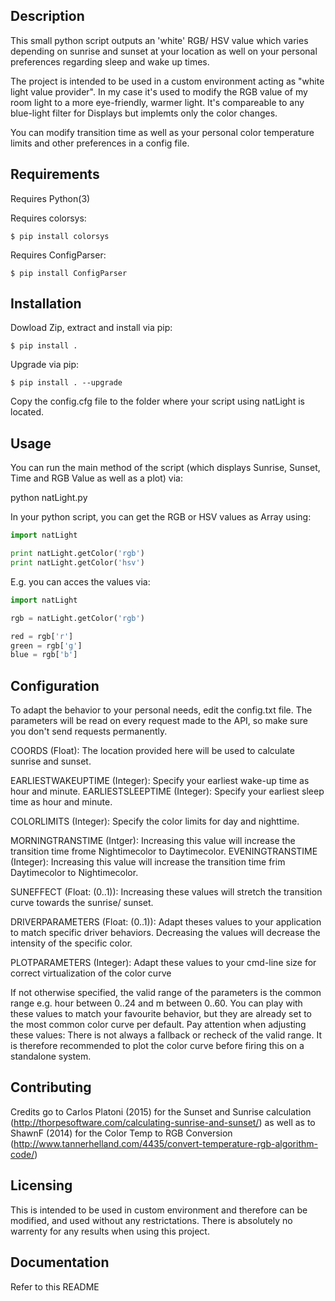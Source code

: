 ## Description

This small python script outputs an 'white' RGB/ HSV value which varies depending on sunrise and sunset at your location as well on
your personal preferences regarding sleep and wake up times.

The project is intended to be used in a custom environment acting as "white light value provider".
In my case it's used to modify the RGB value of my room light to a more eye-friendly, warmer light.
It's compareable to any blue-light filter for Displays but implemts only the color changes.

You can modify transition time as well as your personal color temperature limits and other preferences in a config file.


## Requirements

Requires Python(3)

Requires colorsys:

```
$ pip install colorsys
```

Requires ConfigParser:

```
$ pip install ConfigParser
```

## Installation

Dowload Zip, extract and install via pip:

```
$ pip install .
```

Upgrade via pip:

```
$ pip install . --upgrade
```

Copy the config.cfg file to the folder where your script using natLight is located.


## Usage

You can run the main method of the script (which displays Sunrise, Sunset, Time and RGB Value as well as a plot) via:

python natLight.py


In your python script, you can get the RGB or HSV values as Array using:

```python
import natLight

print natLight.getColor('rgb')
print natLight.getColor('hsv')
```

E.g. you can acces the values via:

```python
import natLight

rgb = natLight.getColor('rgb')

red = rgb['r']
green = rgb['g']
blue = rgb['b']
```

## Configuration

To adapt the behavior to your personal needs, edit the config.txt file.
The parameters will be read on every request made to the API, so make sure you don't send requests permanently.


COORDS				(Float): The location provided here will be used to calculate sunrise and sunset.

EARLIESTWAKEUPTIME	(Integer): Specify your earliest wake-up time as hour and minute.
EARLIESTSLEEPTIME	(Integer): Specify your earliest sleep time as hour and minute.

COLORLIMITS			(Integer): Specify the color limits for day and nighttime.

MORNINGTRANSTIME	(Intger): Increasing this value will increase the transition time frome Nightimecolor to Daytimecolor.
EVENINGTRANSTIME	(Integer): Increasing this value will increase the transition time frim Daytimecolor to Nightimecolor.

SUNEFFECT			(Float: (0..1)): Increasing these values will stretch the transition curve towards the sunrise/ sunset.

DRIVERPARAMETERS	(Float: (0..1)): Adapt theses values to your application to match specific driver behaviors. Decreasing the values will decrease the intensity of the specific color.

PLOTPARAMETERS		(Integer): Adapt these values to your cmd-line size for correct virtualization of the color curve


If not otherwise specified, the valid range of the parameters is the common range e.g. hour between 0..24 and m between 0..60.
You can play with these values to match your favourite behavior, but they are already set to the most common color curve per default.
Pay attention when adjusting these values: There is not always a fallback or recheck of the valid range.
It is therefore recommended to plot the color curve before firing this on a standalone system.


## Contributing

Credits go to Carlos Platoni (2015) for the Sunset and Sunrise calculation (http://thorpesoftware.com/calculating-sunrise-and-sunset/)
as well as to ShawnF (2014) for the Color Temp to RGB Conversion (http://www.tannerhelland.com/4435/convert-temperature-rgb-algorithm-code/)

## Licensing

This is intended to be used in custom environment and therefore can be modified, and used without any
restrictations.
There is absolutely no warrenty for any results when using this project.

## Documentation

Refer to this README